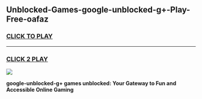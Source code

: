 
## Unblocked-Games-google-unblocked-g+-Play-Free-oafaz
<h3>
<a href="https://premium76.site?title=google-unblocked-g+&ref=19M">CLICK TO PLAY</a></h3>
<hr>

<h3>
<a href="https://premium76.site?title=google-unblocked-g+&ref=19M">CLICK 2 PLAY</a>
  
</h3>

<a href="https://premium76.site?title=google-unblocked-g+&ref=19M"><img src="https://clearcache.store/games.png"></a>


**google-unblocked-g+ games unblocked: Your Gateway to Fun and Accessible Online Gaming**
